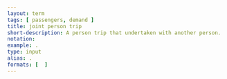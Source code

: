 ```yaml
---
layout: term
tags: [ passengers, demand ]
title: joint person trip
short-description: A person trip that undertaken with another person.
notation:
example: .
type: input
alias: .
formats: [  ]
---
```

